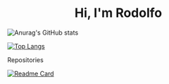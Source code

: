 <h1 align="center">Hi, I'm Rodolfo</h1>

![Anurag's GitHub stats](https://github-readme-stats.vercel.app/api?username=RBNery&show_icons=true&theme=merko)

[![Top Langs](https://github-readme-stats.vercel.app/api/top-langs/?username=RBNery&layout=compact&theme=merko)](https://github.com/RBNery/RBNery)

Repositories

[![Readme Card](https://github-readme-stats.vercel.app/api/pin/?username=RBNery&repo=LIBFT&theme=dark)](https://github.com/RBNery/LIBFT)


